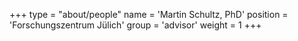 +++
type = "about/people"
name = 'Martin Schultz, PhD'
position = 'Forschungszentrum Jülich'
group = 'advisor'
weight = 1
+++
